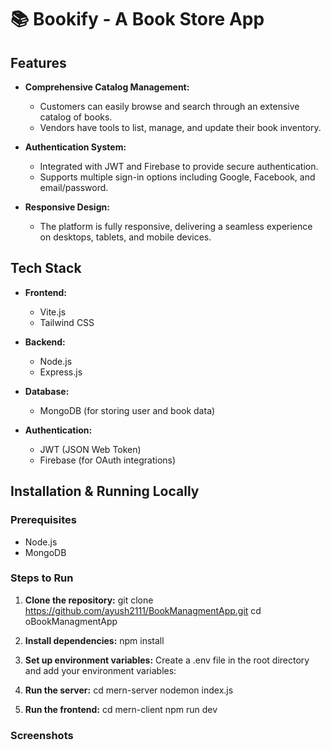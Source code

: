 # 📚 Bookify - A Book Store App


## Features

- **Comprehensive Catalog Management:** 
  - Customers can easily browse and search through an extensive catalog of books.
  - Vendors have tools to list, manage, and update their book inventory.

- **Authentication System:**
  - Integrated with JWT and Firebase to provide secure authentication.
  - Supports multiple sign-in options including Google, Facebook, and email/password.
 
- **Responsive Design:**
  - The platform is fully responsive, delivering a seamless experience on desktops, tablets, and mobile devices.


## Tech Stack

- **Frontend:** 
  - Vite.js
  - Tailwind CSS

- **Backend:** 
  - Node.js
  - Express.js

- **Database:** 
  - MongoDB (for storing user and book data)

- **Authentication:** 
  - JWT (JSON Web Token)
  - Firebase (for OAuth integrations)

## Installation & Running Locally

### Prerequisites

- Node.js 
- MongoDB

### Steps to Run

1. **Clone the repository:**
   git clone https://github.com/ayush2111/BookManagmentApp.git
   cd oBookManagmentApp

2. **Install dependencies:**
    npm install
3. **Set up environment variables:**
   Create a .env file in the root directory and add your environment variables:
4. **Run the server:**
   cd mern-server
   nodemon index.js
6. **Run the frontend:**
   cd mern-client
   npm run dev

### Screenshots


